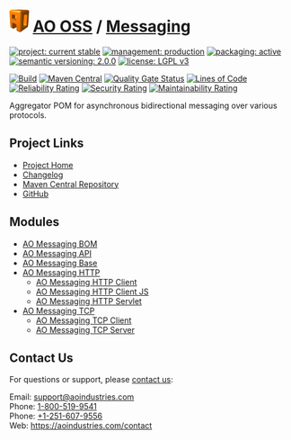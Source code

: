 # [<img src="ao-logo.png" alt="AO Logo" width="35" height="40">](https://github.com/ao-apps) [AO OSS](https://github.com/ao-apps/ao-oss) / [Messaging](https://github.com/ao-apps/ao-messaging)

[![project: current stable](https://oss.aoapps.com/ao-badges/project-current-stable.svg)](https://aoindustries.com/life-cycle#project-current-stable)
[![management: production](https://oss.aoapps.com/ao-badges/management-production.svg)](https://aoindustries.com/life-cycle#management-production)
[![packaging: active](https://oss.aoapps.com/ao-badges/packaging-active.svg)](https://aoindustries.com/life-cycle#packaging-active)  
[![semantic versioning: 2.0.0](https://oss.aoapps.com/ao-badges/semver-2.0.0.svg)](http://semver.org/spec/v2.0.0.html)
[![license: LGPL v3](https://oss.aoapps.com/ao-badges/license-lgpl-3.0.svg)](https://www.gnu.org/licenses/lgpl-3.0)

[![Build](https://github.com/ao-apps/ao-messaging/workflows/Build/badge.svg?branch=master)](https://github.com/ao-apps/ao-messaging/actions?query=workflow%3ABuild)
[![Maven Central](https://maven-badges.herokuapp.com/maven-central/com.aoapps/ao-messaging/badge.svg)](https://maven-badges.herokuapp.com/maven-central/com.aoapps/ao-messaging)
[![Quality Gate Status](https://sonarcloud.io/api/project_badges/measure?branch=master&project=com.aoapps%3Aao-messaging&metric=alert_status)](https://sonarcloud.io/dashboard?branch=master&id=com.aoapps%3Aao-messaging)
[![Lines of Code](https://sonarcloud.io/api/project_badges/measure?branch=master&project=com.aoapps%3Aao-messaging&metric=ncloc)](https://sonarcloud.io/component_measures?branch=master&id=com.aoapps%3Aao-messaging&metric=ncloc)  
[![Reliability Rating](https://sonarcloud.io/api/project_badges/measure?branch=master&project=com.aoapps%3Aao-messaging&metric=reliability_rating)](https://sonarcloud.io/component_measures?branch=master&id=com.aoapps%3Aao-messaging&metric=Reliability)
[![Security Rating](https://sonarcloud.io/api/project_badges/measure?branch=master&project=com.aoapps%3Aao-messaging&metric=security_rating)](https://sonarcloud.io/component_measures?branch=master&id=com.aoapps%3Aao-messaging&metric=Security)
[![Maintainability Rating](https://sonarcloud.io/api/project_badges/measure?branch=master&project=com.aoapps%3Aao-messaging&metric=sqale_rating)](https://sonarcloud.io/component_measures?branch=master&id=com.aoapps%3Aao-messaging&metric=Maintainability)

Aggregator POM for asynchronous bidirectional messaging over various protocols.

## Project Links
* [Project Home](https://oss.aoapps.com/messaging/)
* [Changelog](https://oss.aoapps.com/messaging/changelog)
* [Maven Central Repository](https://central.sonatype.com/search?namespace=com.aoapps&q=a%3Aao-messaging)
* [GitHub](https://github.com/ao-apps/ao-messaging)

## Modules
* [AO Messaging BOM](https://github.com/ao-apps/ao-messaging-bom)
* [AO Messaging API](https://github.com/ao-apps/ao-messaging-api)
* [AO Messaging Base](https://github.com/ao-apps/ao-messaging-base)
* [AO Messaging HTTP](https://github.com/ao-apps/ao-messaging-http)
    * [AO Messaging HTTP Client](https://github.com/ao-apps/ao-messaging-http-client)
    * [AO Messaging HTTP Client JS](https://github.com/ao-apps/ao-messaging-http-client-js)
    * [AO Messaging HTTP Servlet](https://github.com/ao-apps/ao-messaging-http-servlet)
* [AO Messaging TCP](https://github.com/ao-apps/ao-messaging-tcp)
    * [AO Messaging TCP Client](https://github.com/ao-apps/ao-messaging-tcp-client)
    * [AO Messaging TCP Server](https://github.com/ao-apps/ao-messaging-tcp-server)

## Contact Us
For questions or support, please [contact us](https://aoindustries.com/contact):

Email: [support@aoindustries.com](mailto:support@aoindustries.com)  
Phone: [1-800-519-9541](tel:1-800-519-9541)  
Phone: [+1-251-607-9556](tel:+1-251-607-9556)  
Web: https://aoindustries.com/contact
